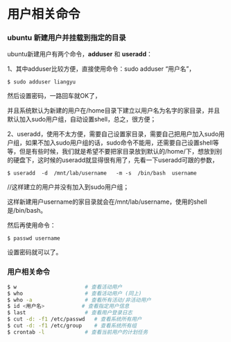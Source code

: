 # 用户相关命令

### **ubuntu 新建用户并挂载到指定的目录**

ubuntu新建用户有两个命令，**adduser** 和 **useradd**：

1、其中adduser比较方便，直接使用命令：sudo adduser “用户名”，

```text
$ sudo adduser liangyu
```

然后设置密码，一路回车就OK了，

并且系统默认为新建的用户在/home目录下建立以用户名为名字的家目录，并且默认加入sudo用户组，自动设置shell，总之，很方便；

2、useradd，使用不太方便，需要自己设置家目录，需要自己把用户加入sudo用户组，如果不加入sudo用户组的话，sudo命令不能用，还需要自己设置shell等等，但是有些时候，我们就是希望不要把家目录放到默认的/home/下，想放到别的硬盘下，这时候的useradd就显得很有用了，先看一下useradd可跟的参数，

```text
$ useradd  -d  /mnt/lab/username   -m -s  /bin/bash  username
```

 //这样建立的用户并没有加入到sudo用户组；

这样新建用户username的家目录就会在/mnt/lab/username，使用的shell是/bin/bash。

然后再使用命令：

```text
$ passwd username
```

设置密码就可以了。

### **用户相关命令**

```bash
$ w                      # 查看活动用户
$ who                    # 查看活动用户 (同上)
$ who -a                 # 查看所有活动/非活动用户
$ id <用户名>            # 查看指定用户信息
$ last                   # 查看用户登录日志
$ cut -d: -f1 /etc/passwd   # 查看系统所有用户
$ cut -d: -f1 /etc/group    # 查看系统所有组
$ crontab -l             # 查看当前用户的计划任务
```

